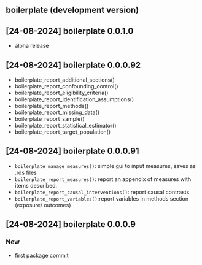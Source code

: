 ## boilerplate (development version)

## [24-08-2024] boilerplate 0.0.1.0

* alpha release

## [24-08-2024] boilerplate 0.0.0.92

*  boilerplate_report_additional_sections()
*  boilerplate_report_confounding_control()
*  boilerplate_report_eligibility_criteria()
*  boilerplate_report_identification_assumptions()
*  boilerplate_report_methods()
*  boilerplate_report_missing_data()
*  boilerplate_report_sample()
*  boilerplate_report_statistical_estimator()
*  boilerplate_report_target_population()

## [24-08-2024] boilerplate 0.0.0.91

* `boilerplate_manage_measures()`: simple gui to input measures, saves as .rds files 
* `boilerplate_report_measures()`:  report an appendix of measures with items described.
* `boilerplate_report_causal_interventions()`: report causal contrasts
* `boilerplate_report_variables()`:report variables in methods section (exposure/ outcomes)

## [24-08-2024] boilerplate 0.0.0.9

### New

* first package commit 
